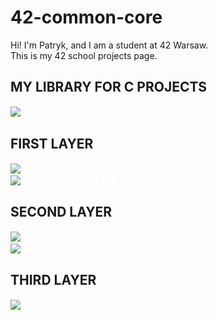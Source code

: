 # 42-common-core

Hi! I'm Patryk, and I am a student at 42 Warsaw.<br/>This is my 42 school projects page.

## MY LIBRARY FOR C PROJECTS
<a href="https://github.com/Zuraw7/42-common-core/tree/main/libft" style="color: white; text-decoration: none;">
  <img src="https://img.icons8.com/color/16/000000/code.png" style="vertical-align:middle;margin-right:12px;" alt="code icon"/>
  libft
</a>

## FIRST LAYER
<a href="https://github.com/Zuraw7/42-common-core/tree/main/ft_printf" style="color: white; text-decoration: none;">
  <img src="https://img.icons8.com/color/16/000000/console.png" style="vertical-align:middle;margin-right:12px;" alt="console icon"/>
  ft_printf
</a><br/>

<a href="https://github.com/Zuraw7/42-common-core/tree/main/get_next_line" style="color: white; text-decoration: none;">
  <img src="https://img.icons8.com/color/16/000000/list.png" style="vertical-align:middle;margin-right:12px;" alt="list icon"/>
  get_next_line
</a>

## SECOND LAYER
<a href="https://github.com/Zuraw7/42-common-core/tree/main/so_long" style="color: white; text-decoration: none;">
  <img src="https://img.icons8.com/?size=100&id=SsXq9UghLy-L&format=png&color=000000" style="vertical-align:middle;margin-right:12px;" alt="maze icon"/>
  so_long
</a><br/>

<a href="https://github.com/Zuraw7/42-common-core/tree/main/pipex" style="color: white; text-decoration: none;">
  <img src="https://img.icons8.com/?size=100&id=105831&format=png&color=000000" style="vertical-align:middle;margin-right:12px;" alt="pipeline icon"/>
  pipex
</a>

## THIRD LAYER
<a href="https://github.com/Zuraw7/42-common-core/tree/main/philosophers" style="color: white; text-decoration: none;">
  <img src="https://img.icons8.com/?size=100&id=87205&format=png&color=000000" style="vertical-align:middle;margin-right:12px;" alt="philosophy icon"/>
  Philosophers
</a>
